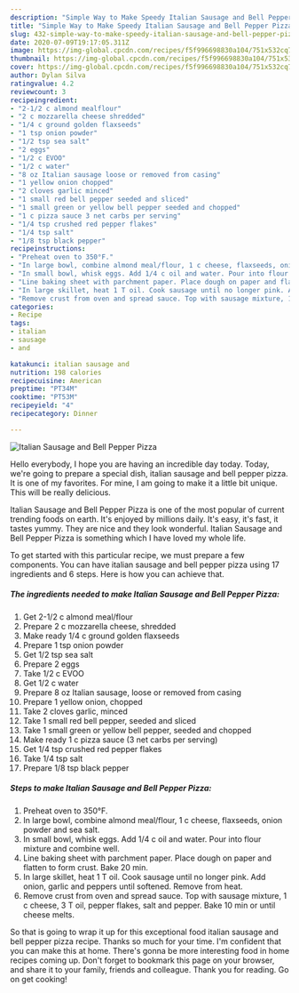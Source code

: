 ```yaml
---
description: "Simple Way to Make Speedy Italian Sausage and Bell Pepper Pizza"
title: "Simple Way to Make Speedy Italian Sausage and Bell Pepper Pizza"
slug: 432-simple-way-to-make-speedy-italian-sausage-and-bell-pepper-pizza
date: 2020-07-09T19:17:05.311Z
image: https://img-global.cpcdn.com/recipes/f5f996698830a104/751x532cq70/italian-sausage-and-bell-pepper-pizza-recipe-main-photo.jpg
thumbnail: https://img-global.cpcdn.com/recipes/f5f996698830a104/751x532cq70/italian-sausage-and-bell-pepper-pizza-recipe-main-photo.jpg
cover: https://img-global.cpcdn.com/recipes/f5f996698830a104/751x532cq70/italian-sausage-and-bell-pepper-pizza-recipe-main-photo.jpg
author: Dylan Silva
ratingvalue: 4.2
reviewcount: 3
recipeingredient:
- "2-1/2 c almond mealflour"
- "2 c mozzarella cheese shredded"
- "1/4 c ground golden flaxseeds"
- "1 tsp onion powder"
- "1/2 tsp sea salt"
- "2 eggs"
- "1/2 c EVOO"
- "1/2 c water"
- "8 oz Italian sausage loose or removed from casing"
- "1 yellow onion chopped"
- "2 cloves garlic minced"
- "1 small red bell pepper seeded and sliced"
- "1 small green or yellow bell pepper seeded and chopped"
- "1 c pizza sauce 3 net carbs per serving"
- "1/4 tsp crushed red pepper flakes"
- "1/4 tsp salt"
- "1/8 tsp black pepper"
recipeinstructions:
- "Preheat oven to 350°F."
- "In large bowl, combine almond meal/flour, 1 c cheese, flaxseeds, onion powder and sea salt."
- "In small bowl, whisk eggs. Add 1/4 c oil and water. Pour into flour mixture and combine well."
- "Line baking sheet with parchment paper. Place dough on paper and flatten to form crust. Bake 20 min."
- "In large skillet, heat 1 T oil. Cook sausage until no longer pink. Add onion, garlic and peppers until softened. Remove from heat."
- "Remove crust from oven and spread sauce. Top with sausage mixture, 1 c cheese, 3 T oil, pepper flakes, salt and pepper. Bake 10 min or until cheese melts."
categories:
- Recipe
tags:
- italian
- sausage
- and

katakunci: italian sausage and 
nutrition: 198 calories
recipecuisine: American
preptime: "PT34M"
cooktime: "PT53M"
recipeyield: "4"
recipecategory: Dinner

---
```



![Italian Sausage and Bell Pepper Pizza](https://img-global.cpcdn.com/recipes/f5f996698830a104/751x532cq70/italian-sausage-and-bell-pepper-pizza-recipe-main-photo.jpg)

Hello everybody, I hope you are having an incredible day today. Today, we're going to prepare a special dish, italian sausage and bell pepper pizza. It is one of my favorites. For mine, I am going to make it a little bit unique. This will be really delicious.

Italian Sausage and Bell Pepper Pizza is one of the most popular of current trending foods on earth. It's enjoyed by millions daily. It's easy, it's fast, it tastes yummy. They are nice and they look wonderful. Italian Sausage and Bell Pepper Pizza is something which I have loved my whole life.




To get started with this particular recipe, we must prepare a few components. You can have italian sausage and bell pepper pizza using 17 ingredients and 6 steps. Here is how you can achieve that.

<!--inarticleads1-->

##### The ingredients needed to make Italian Sausage and Bell Pepper Pizza:

1. Get 2-1/2 c almond meal/flour
1. Prepare 2 c mozzarella cheese, shredded
1. Make ready 1/4 c ground golden flaxseeds
1. Prepare 1 tsp onion powder
1. Get 1/2 tsp sea salt
1. Prepare 2 eggs
1. Take 1/2 c EVOO
1. Get 1/2 c water
1. Prepare 8 oz Italian sausage, loose or removed from casing
1. Prepare 1 yellow onion, chopped
1. Take 2 cloves garlic, minced
1. Take 1 small red bell pepper, seeded and sliced
1. Take 1 small green or yellow bell pepper, seeded and chopped
1. Make ready 1 c pizza sauce (3 net carbs per serving)
1. Get 1/4 tsp crushed red pepper flakes
1. Take 1/4 tsp salt
1. Prepare 1/8 tsp black pepper




<!--inarticleads2-->

##### Steps to make Italian Sausage and Bell Pepper Pizza:

1. Preheat oven to 350°F.
1. In large bowl, combine almond meal/flour, 1 c cheese, flaxseeds, onion powder and sea salt.
1. In small bowl, whisk eggs. Add 1/4 c oil and water. Pour into flour mixture and combine well.
1. Line baking sheet with parchment paper. Place dough on paper and flatten to form crust. Bake 20 min.
1. In large skillet, heat 1 T oil. Cook sausage until no longer pink. Add onion, garlic and peppers until softened. Remove from heat.
1. Remove crust from oven and spread sauce. Top with sausage mixture, 1 c cheese, 3 T oil, pepper flakes, salt and pepper. Bake 10 min or until cheese melts.




So that is going to wrap it up for this exceptional food italian sausage and bell pepper pizza recipe. Thanks so much for your time. I'm confident that you can make this at home. There's gonna be more interesting food in home recipes coming up. Don't forget to bookmark this page on your browser, and share it to your family, friends and colleague. Thank you for reading. Go on get cooking!
